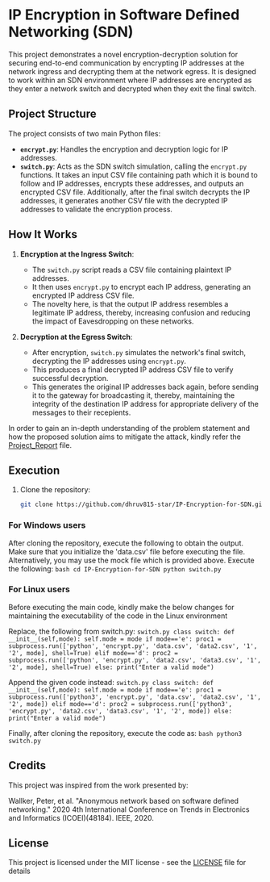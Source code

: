 # IP Encryption in Software Defined Networking (SDN)
This project demonstrates a novel encryption-decryption solution for securing end-to-end communication by encrypting IP addresses at the network ingress and decrypting them at the network egress. It is designed to work within an SDN environment where IP addresses are encrypted as they enter a network switch and decrypted when they exit the final switch. 

## Project Structure
The project consists of two main Python files:

- **`encrypt.py`**: Handles the encryption and decryption logic for IP addresses.
- **`switch.py`**: Acts as the SDN switch simulation, calling the `encrypt.py` functions. It takes an input CSV file containing path which it is bound to follow and IP addresses, encrypts these addresses, and outputs an encrypted CSV file. Additionally, after the final switch decrypts the IP addresses, it generates another CSV file with the decrypted IP addresses to validate the encryption process.

## How It Works
1. **Encryption at the Ingress Switch**: 
   - The `switch.py` script reads a CSV file containing plaintext IP addresses.
   - It then uses `encrypt.py` to encrypt each IP address, generating an encrypted IP address CSV file.
   - The novelty here, is that the output IP address resembles a legitimate IP address, thereby, increasing confusion and reducing the impact of Eavesdropping on these networks.
   
2. **Decryption at the Egress Switch**: 
   - After encryption, `switch.py` simulates the network's final switch, decrypting the IP addresses using `encrypt.py`.
   - This produces a final decrypted IP address CSV file to verify successful decryption.
   - This generates the original IP addresses back again, before sending it to the gateway for broadcasting it, thereby, maintaining the integrity of the destination IP address for appropriate delivery of the messages to their recepients.

In order to gain an in-depth understanding of the problem statement and how the proposed solution aims to mitigate the attack, kindly refer the [Project_Report](Project_Report.pdf) file.

## Execution
1. Clone the repository:
   ```bash
   git clone https://github.com/dhruv815-star/IP-Encryption-for-SDN.git
   ```

### For Windows users
After cloning the repository, execute the following to obtain the output. Make sure that you initialize the 'data.csv' file before executing the file. Alternatively, you may use the mock file which is provided above. Execute the following:
    ```bash
    cd IP-Encryption-for-SDN
    python switch.py
    ```

### For Linux users
Before executing the main code, kindly make the below changes for maintaining the executability of the code in the Linux environment

Replace, the following from switch.py:
    ```switch.py
        class switch:
        def __init__(self,mode):
            self.mode = mode
            if mode=='e':
                proc1 = subprocess.run(['python', 'encrypt.py', 'data.csv', 'data2.csv', '1', '2', mode], shell=True)
            elif mode=='d':
                proc2 = subprocess.run(['python', 'encrypt.py', 'data2.csv', 'data3.csv', '1', '2', mode], shell=True)
            else:
                print("Enter a valid mode")
    ```

Append the given code instead:
    ```switch.py
        class switch:
        def __init__(self,mode):
            self.mode = mode
            if mode=='e':
                proc1 = subprocess.run(['python3', 'encrypt.py', 'data.csv', 'data2.csv', '1', '2', mode])
            elif mode=='d':
                proc2 = subprocess.run(['python3', 'encrypt.py', 'data2.csv', 'data3.csv', '1', '2', mode])
            else:
                print("Enter a valid mode")
    ```

Finally, after cloning the repository, execute the code as:
    ```bash
        python3 switch.py
    ```

## Credits
This project was inspired from the work presented by:

Wallker, Peter, et al. "Anonymous network based on software defined networking." 2020 4th International Conference on Trends in Electronics and Informatics (ICOEI)(48184). IEEE, 2020.

## License
This project is licensed under the MIT license - see the [LICENSE](LICENSE) file for details
